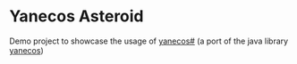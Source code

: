 # Yanecos Asteroid

Demo project to showcase the usage of [yanecos#][1] (a port of the java library
[yanecos][2])

[1]: https://bitbucket.org/schottenrock/yanecossharp/wiki/Home
[2]: https://github.com/BlurryRoots/yanecos